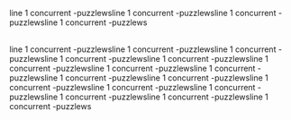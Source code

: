 
line 1 concurrent -puzzlewsline 1 concurrent -puzzlewsline 1 concurrent -puzzlewsline 1 concurrent -puzzlews

<br>
line 1 concurrent -puzzlewsline 1 concurrent -puzzlewsline 1 concurrent -puzzlewsline 1 concurrent -puzzlewsline 1 concurrent -puzzlewsline 1 concurrent -puzzlewsline 1 concurrent -puzzlewsline 1 concurrent -puzzlewsline 1 concurrent -puzzlewsline 1 concurrent -puzzlewsline 1 concurrent -puzzlewsline 1 concurrent -puzzlewsline 1 concurrent -puzzlewsline 1 concurrent -puzzlewsline 1 concurrent -puzzlewsline 1 concurrent -puzzlews